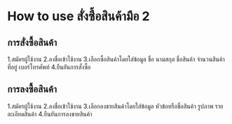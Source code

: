 # How to use สั่งซื้อสินค้ามือ 2

## การสั่งซื้อสินค้า
1.สมัครผู้ใช้งาน
2.ลงชื่อเข้าใช้งาน
3.เลือกซื้อสินค้าโดยใส่ข้อมูล ชื่อ นามสกุล ชื่อสินค้า จำนวนสินค้า ที่อยู่ เบอร์โทรศัพท์
4.ยืนยันการสั่งซื้อ

## การลงซื้อสินค้า
1.สมัครผู้ใช้งาน
2.ลงชื่อเข้าใช้งาน
3.เลือกลงขายสินค้าโดยใส่ข้อมูล หัวข้อหรือชื่อสินค้า รูปภาพ รายละเอียดสินค้า 
4.ยืนยันการลงขายสินค้า

